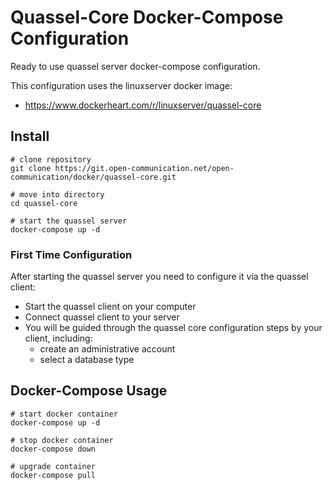 # Quassel-Core Docker-Compose Configuration

Ready to use quassel server docker-compose configuration.

This configuration uses the linuxserver docker image:

* https://www.dockerheart.com/r/linuxserver/quassel-core


## Install

```
# clone repository
git clone https://git.open-communication.net/open-communication/docker/quassel-core.git

# move into directory
cd quassel-core

# start the quassel server
docker-compose up -d
```

### First Time Configuration

After starting the quassel server you need to configure it via the quassel client:

* Start the quassel client on your computer
* Connect quassel client to your server
* You will be guided through the quassel core configuration steps by your client, including:
  * create an administrative account
  * select a database type


## Docker-Compose Usage

```
# start docker container
docker-compose up -d

# stop docker container
docker-compose down

# upgrade container
docker-compose pull
```



